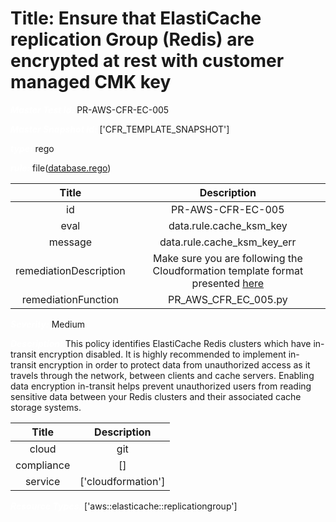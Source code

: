 



# Title: Ensure that ElastiCache replication Group (Redis) are encrypted at rest with customer managed CMK key


***<font color="white">Master Test Id:</font>*** PR-AWS-CFR-EC-005

***<font color="white">Master Snapshot Id:</font>*** ['CFR_TEMPLATE_SNAPSHOT']

***<font color="white">type:</font>*** rego

***<font color="white">rule:</font>*** file([database.rego])  
  
  
  
  

|Title|Description|
| :---: | :---: |
|id|PR-AWS-CFR-EC-005|
|eval|data.rule.cache_ksm_key|
|message|data.rule.cache_ksm_key_err|
|remediationDescription|Make sure you are following the Cloudformation template format presented <a href='https://docs.aws.amazon.com/AWSCloudFormation/latest/UserGuide/aws-resource-elasticache-replicationgroup.html#cfn-elasticache-replicationgroup-kmskeyid' target='_blank'>here</a>|
|remediationFunction|PR_AWS_CFR_EC_005.py|


***<font color="white">Severity:</font>*** Medium

***<font color="white">Description:</font>*** This policy identifies ElastiCache Redis clusters which have in-transit encryption disabled. It is highly recommended to implement in-transit encryption in order to protect data from unauthorized access as it travels through the network, between clients and cache servers. Enabling data encryption in-transit helps prevent unauthorized users from reading sensitive data between your Redis clusters and their associated cache storage systems.  
  
  

|Title|Description|
| :---: | :---: |
|cloud|git|
|compliance|[]|
|service|['cloudformation']|


***<font color="white">Resource Types:</font>*** ['aws::elasticache::replicationgroup']


[database.rego]: https://github.com/prancer-io/prancer-compliance-test/tree/master/aws/iac/database.rego
